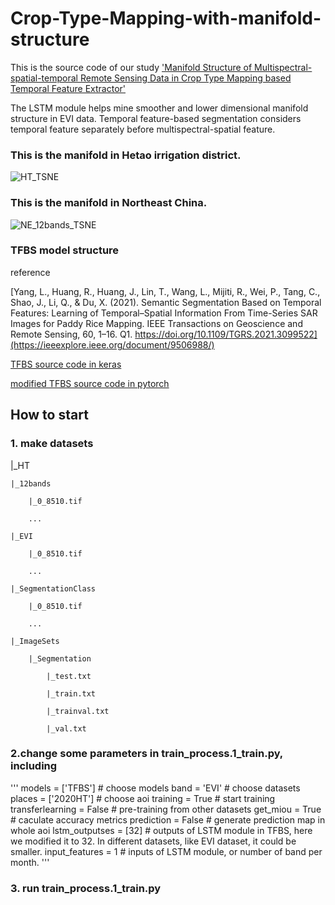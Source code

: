 # Crop-Type-Mapping-with-manifold-structure
This is the source code of our study ['Manifold Structure of Multispectral-spatial-temporal Remote Sensing Data in Crop Type Mapping based Temporal Feature Extractor'](https://papers.ssrn.com/sol3/papers.cfm?abstract_id=4762397)

The LSTM module helps mine smoother and lower dimensional manifold structure in EVI data. Temporal feature-based segmentation considers temporal feature separately before multispectral-spatial feature.

### This is the manifold in Hetao irrigation district.
![HT_TSNE](https://github.com/Dushuai12138/Crop-Type-Mapping-with-manifold-structure/assets/116633147/eb643eaf-3b83-4749-8b16-934be4d68edc)


### This is the manifold in Northeast China.
![NE_12bands_TSNE](https://github.com/Dushuai12138/Crop-Type-Mapping-with-manifold-structure/assets/116633147/93c9066a-4b34-4c9b-b6fc-e4dd7d3861a8)


### TFBS model structure
reference

[Yang, L., Huang, R., Huang, J., Lin, T., Wang, L., Mijiti, R., Wei, P., Tang, C., Shao, J., Li, Q., & Du, X. (2021). Semantic Segmentation Based on Temporal Features: Learning of Temporal–Spatial Information From Time-Series SAR Images for Paddy Rice Mapping. IEEE Transactions on Geoscience and Remote Sensing, 60, 1–16. Q1. https://doi.org/10.1109/TGRS.2021.3099522](https://ieeexplore.ieee.org/document/9506988/)

[TFBS source code in keras](https://github.com/younglimpo/TFBSmodel)

[modified TFBS source code in pytorch](https://github.com/Dushuai12138/Crop-Type-Mapping-with-manifold-structure/blob/main/nets/segformer.py)

## How to start
### 1. make datasets

|_HT

    |_12bands
    
        |_0_8510.tif
        
        ...
        
    |_EVI
    
        |_0_8510.tif

        ...
        
    |_SegmentationClass
    
        |_0_8510.tif
        
        ...
        
    |_ImageSets
    
        |_Segmentation
        
            |_test.txt
            
            |_train.txt
            
            |_trainval.txt
            
            |_val.txt
            

### 2.change some parameters in train_process.1_train.py, including
'''
models = ['TFBS']         # choose models
band = 'EVI'              # choose datasets    
places = ['2020HT']       # choose aoi
training = True           # start training
transferlearning = False  # pre-training from other datasets
get_miou = True           # caculate accuracy metrics
prediction = False        # generate prediction map in whole aoi
lstm_outputses = [32]     # outputs of LSTM module in TFBS, here we modified it to 32. In different datasets, like EVI dataset, it could be smaller.
input_features = 1        # inputs of LSTM module, or number of band per month.
'''
### 3. run train_process.1_train.py

